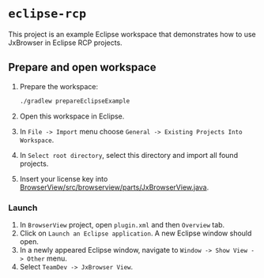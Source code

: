 # `eclipse-rcp`

This project is an example Eclipse workspace that demonstrates how to use JxBrowser in Eclipse RCP
projects.

## Prepare and open workspace
1. Prepare the workspace:
   
   ```bash
   ./gradlew prepareEclipseExample
   ```
   
2. Open this workspace in Eclipse.
3. In `File -> Import` menu choose `General -> Existing Projects Into Workspace`.
4. In `Select root directory`, select this directory and import all found projects.
5. Insert your license key into [BrowserView/src/browserview/parts/JxBrowserView.java]().

### Launch

1. In `BrowserView` project, open `plugin.xml` and then `Overview` tab.
2. Click on `Launch an Eclipse application`. A new Eclipse window should open.
3. In a newly appeared Eclipse window, navigate to `Window -> Show View -> Other` menu.
4. Select `TeamDev -> JxBrowser View`.
